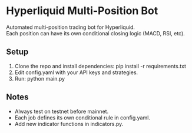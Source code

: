 # Hyperliquid Multi-Position Bot

Automated multi-position trading bot for Hyperliquid.  
Each position can have its own conditional closing logic (MACD, RSI, etc).

## Setup
1. Clone the repo and install dependencies:
   pip install -r requirements.txt
2. Edit config.yaml with your API keys and strategies.
3. Run:
   python main.py

## Notes
- Always test on testnet before mainnet.
- Each job defines its own conditional rule in config.yaml.
- Add new indicator functions in indicators.py.

